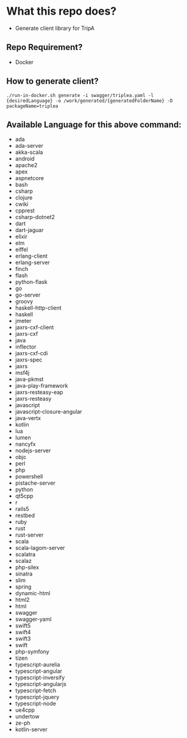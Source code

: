 # What this repo does?
- Generate client library for TripA

## Repo Requirement?
- Docker

## How to generate client?
```
./run-in-docker.sh generate -i swagger/triplea.yaml -l {desiredLanguage} -o /work/generated/{generatedFolderName} -D packageName=triplea
```

## Available Language for this above command:
- ada
- ada-server
- akka-scala
- android
- apache2
- apex
- aspnetcore
- bash
- csharp
- clojure
- cwiki
- cpprest
- csharp-dotnet2
- dart
- dart-jaguar
- elixir
- elm
- eiffel
- erlang-client
- erlang-server
- finch
- flash
- python-flask
- go
- go-server
- groovy
- haskell-http-client
- haskell
- jmeter
- jaxrs-cxf-client
- jaxrs-cxf
- java
- inflector
- jaxrs-cxf-cdi
- jaxrs-spec
- jaxrs
- msf4j
- java-pkmst
- java-play-framework
- jaxrs-resteasy-eap
- jaxrs-resteasy
- javascript
- javascript-closure-angular
- java-vertx
- kotlin
- lua
- lumen
- nancyfx
- nodejs-server
- objc
- perl
- php
- powershell
- pistache-server
- python
- qt5cpp
- r
- rails5
- restbed
- ruby
- rust
- rust-server
- scala
- scala-lagom-server
- scalatra
- scalaz
- php-silex
- sinatra
- slim
- spring
- dynamic-html
- html2
- html
- swagger
- swagger-yaml
- swift5
- swift4
- swift3
- swift
- php-symfony
- tizen
- typescript-aurelia
- typescript-angular
- typescript-inversify
- typescript-angularjs
- typescript-fetch
- typescript-jquery
- typescript-node
- ue4cpp
- undertow
- ze-ph
- kotlin-server